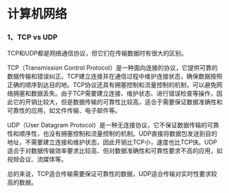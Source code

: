 # 计算机网络

### 1、TCP vs UDP
TCP和UDP都是网络通信协议，但它们在传输数据时有很大的区别。

TCP（Transmission Control Protocol）是一种面向连接的协议，它提供可靠的数据传输和错误纠正。TCP建立连接并在通信过程中维护连接状态，确保数据按照正确的顺序到达目的地。TCP协议还具有拥塞控制和流量控制的机制，可以避免网络拥塞和数据丢失。由于TCP需要建立连接、维护状态、进行错误检查等操作，因此它的开销比较大，但是数据传输的可靠性比较高，适合于需要保证数据准确性和可靠性的应用，如文件传输、电子邮件等。

UDP（User Datagram Protocol）是一种无连接协议，它不保证数据传输的可靠性和顺序性，也没有拥塞控制和流量控制的机制。UDP直接将数据包发送到目的地址，不需要建立连接和维护状态，因此开销比TCP小，速度也比TCP快。UDP适合于对数据传输效率要求比较高、但对数据准确性和可靠性要求不高的应用，如视频会议、流媒体等。

总的来说，TCP适合传输需要保证可靠性的数据，UDP适合传输对实时性要求较高的数据。